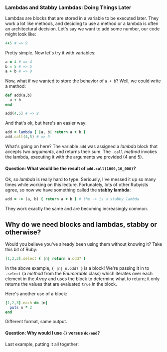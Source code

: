 ### Lambdas and Stabby Lambdas: Doing Things Later

Lambdas are blocks that are stored in a variable to be executed later. They work a lot like methods, and deciding to use a method or a lambda is often an architectural decision. Let's say we want to add some number, our code might look like:

```ruby
4+5 # => 9
```

Pretty simple. Now let's try it with variables:

```ruby
a = 4 # => 4
b = 5 # => 5
a + b # => 9
```

Now, what if we wanted to store the behavior of `a + b`? Well, we could write a method:

```ruby
def add(a,b)
  a + b
end

add(4,5) # => 9
```

And that's ok, but here's an easier way:

```ruby
add = lambda { |a, b| return a + b }
add.call(4,5) # => 9
```

What's going on here? The variable `add` was assigned a _lambda_ block that accepts two _arguments_, and returns their sum. The `.call` _method_ invokes the lambda, executing it with the arguments we provided (4 and 5).

#### Question: What would be the result of `add.call(1000,10_000)`?

Ok, so _lambda_ is really hard to type. Seriously, I've messed it up so many times while working on this lecture. Fortunately, lots of other Rubyists agree, so now we have something called the __stabby lambda__:

```ruby
add = -> (a, b) { return a + b } # the -> is a stabby lambda
```

They work exactly the same and are becoming increasingly common.

## Why do we need blocks and lambdas, stabby or otherwise?

Would you believe you've already been using them without knowing it? Take this bit of Ruby:

```ruby
[1,2,3].select { |n| return n.odd? }
```

In the above example, `{ |n| n.odd? }` is a block! We're passing it in to `.select` (a _method_ from the _Enumerable_ class) which iterates over each element in the _Array_ and uses the block to determine what to return; it only returns the values that are evaluated `true` in the block.

Here's another use of a block:

```ruby
[1,2,3].each do |n|
  puts n * 2
end
```

Different format, same output.

#### Question: Why would I use `{}` versus `do/end`?

Last example, putting it all together:

```ruby

```
